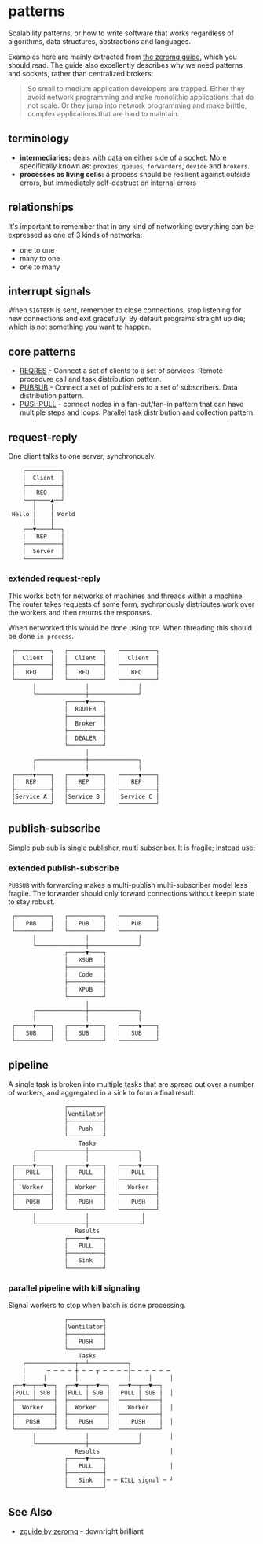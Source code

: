 # patterns
Scalability patterns, or how to write software that works regardless of
algorithms, data structures, abstractions and languages.

Examples here are mainly extracted from [the zeromq
guide](http://zguide.zeromq.org/page:all), which you should read. The guide
also excellently describes why we need patterns and sockets, rather than
centralized brokers:

> So small to medium application developers are trapped. Either they avoid
> network programming and make monolithic applications that do not scale. Or
> they jump into network programming and make brittle, complex applications
> that are hard to maintain.

## terminology
- __intermediaries:__ deals with data on either side of a socket. More
  specifically known as: `proxies`, `queues`, `forwarders`, `device` and
  `brokers`.
- __processes as living cells:__ a process should be resilient against outside
errors, but immediately self-destruct on internal errors

## relationships
It's important to remember that in any kind of networking everything can be
expressed as one of 3 kinds of networks:
- one to one
- many to one
- one to many

## interrupt signals
When `SIGTERM` is sent, remember to close connections, stop listening for new
connections and exit gracefully. By default programs straight up die; which is
not something you want to happen.

## core patterns
- [REQRES](#request-reply) - Connect a set of clients to a set of services.
  Remote procedure call and task distribution pattern.
- [PUBSUB](#publish-subscribe) - Connect a set of publishers to a set of
  subscribers. Data distribution pattern.
- [PUSHPULL](#pipeline) - connect nodes in a fan-out/fan-in pattern that can
  have multiple steps and loops. Parallel task distribution and collection
  pattern.

## request-reply
One client talks to one server, synchronously.
```txt
    ┌──────────┐
    │  Client  │
    ├──────────┤
    │   REQ    │
    └──┬────▲──┘
       │    │
 Hello │    │ World
       │    │
    ┌──▼────┴──┐
    │   REP    │
    ├──────────┤
    │  Server  │
    └──────────┘
```

### extended request-reply
This works both for networks of machines and threads within a machine. The
router takes requests of some form, sychronously distributes work over the
workers and then returns the responses.

When networked this would be done using `TCP`. When threading this should be
done `in process`.
```txt
 ┌──────────┐   ┌──────────┐   ┌──────────┐
 │  Client  │   │  Client  │   │  Client  │
 ├──────────┤   ├──────────┤   ├──────────┤
 │   REQ    │   │   REQ    │   │   REQ    │
 └──────────┘   └──────────┘   └──────────┘
       │              │              │
       └──────────────┼──────────────┘
                ┌─────▼────┐
                │  ROUTER  │
                ├──────────┤
                │  Broker  │
                ├──────────┤
                │  DEALER  │
                └──────────┘
                      │
       ┌──────────────┼──────────────┐
       │              │              │
 ┌─────▼────┐   ┌─────▼────┐   ┌─────▼────┐
 │   REP    │   │   REP    │   │   REP    │
 ├──────────┤   ├──────────┤   ├──────────┤
 │Service A │   │Service B │   │Service C │
 └──────────┘   └──────────┘   └──────────┘
```

## publish-subscribe
Simple pub sub is single publisher, multi subscriber. It is fragile; instead
use:
### extended publish-subscribe
`PUBSUB` with forwarding makes a multi-publish multi-subscriber model less
fragile. The forwarder should only forward connections without keepin state to
stay robust.
```txt
 ┌──────────┐   ┌──────────┐   ┌──────────┐
 │   PUB    │   │   PUB    │   │   PUB    │
 └──────────┘   └──────────┘   └──────────┘
       │              │              │
       └──────────────┼──────────────┘
                ┌─────▼────┐
                │   XSUB   │
                ├──────────┤
                │   Code   │
                ├──────────┤
                │   XPUB   │
                └──────────┘
                      │
       ┌──────────────┼──────────────┐
       │              │              │
 ┌─────▼────┐   ┌─────▼────┐   ┌─────▼────┐
 │   SUB    │   │   SUB    │   │   SUB    │
 └──────────┘   └──────────┘   └──────────┘
```

## pipeline
A single task is broken into multiple tasks that are spread out over a number
of workers, and aggregated in a sink to form a final result.
```txt
                ┌──────────┐
                │Ventilator│
                ├──────────┤
                │   Push   │
                └──────────┘
                    Tasks
       ┌──────────────┼──────────────┐
       │              │              │
 ┌─────▼────┐   ┌─────▼────┐   ┌─────▼────┐
 │   PULL   │   │   PULL   │   │   PULL   │
 ├──────────┤   ├──────────┤   ├──────────┤
 │  Worker  │   │  Worker  │   │  Worker  │
 ├──────────┤   ├──────────┤   ├──────────┤
 │   PUSH   │   │   PUSH   │   │   PUSH   │
 └──────────┘   └──────────┘   └──────────┘
       │              │               │
       └──────────────┼───────────────┘
                   Results
                ┌─────▼────┐
                │   PULL   │
                ├──────────┤
                │   Sink   │
                └──────────┘
```
### parallel pipeline with kill signaling
Signal workers to stop when batch is done processing.
```txt
                ┌──────────┐
                │Ventilator│
                ├──────────┤
                │   PUSH   │
                └──────────┘
                    Tasks
    ┌──────────────┬──┴───────────┐
    │      ─ ─ ─ ─ ┼ ─ ─ ┬ ─ ─ ─ ─│─ ─ ─ ─ ─ ─
    │     │        │              │     │     │
 ┌──▼──┬──▼──┐  ┌──▼──┬──▼──┐  ┌──▼──┬──▼──┐
 │PULL │ SUB │  │PULL │ SUB │  │PULL │ SUB │  │
 ├─────┴─────┤  ├─────┴─────┤  ├─────┴─────┤
 │  Worker   │  │  Worker   │  │  Worker   │  │
 ├───────────┤  ├───────────┤  ├───────────┤
 │   PUSH    │  │   PUSH    │  │   PUSH    │  │
 └───────────┘  └───────────┘  └───────────┘
       │              │              │        │
       └──────────────┼──────────────┘
                   Results                    │
                ┌─────▼────┐
                │   PULL   │                  │
                ├──────────┤
                │   Sink   │─ ─ KILL signal ─ ┘
                └──────────┘
```

## See Also
- [zguide by zeromq](http://zguide.zeromq.org/page:all) - downright brilliant
